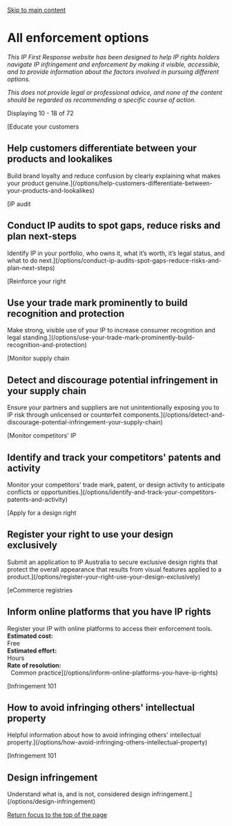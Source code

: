 [Skip to main content](#main-content "Skip to main content")

# All enforcement options

*This IP First Response website has been designed to help IP rights holders navigate IP infringement and enforcement by making it visible, accessible, and to provide information about the factors involved in pursuing different options.*

*This does not provide legal or professional advice, and none of the content should be regarded as recommending a specific course of action.*

Displaying 10 - 18 of 72

[Educate your customers

## Help customers differentiate between your products and lookalikes

Build brand loyalty and reduce confusion by clearly explaining what makes your product genuine.](/options/help-customers-differentiate-between-your-products-and-lookalikes)

[IP audit

## Conduct IP audits to spot gaps, reduce risks and plan next-steps

Identify IP in your portfolio, who owns it, what it’s worth, it’s legal status, and what to do next.](/options/conduct-ip-audits-spot-gaps-reduce-risks-and-plan-next-steps)

[Reinforce your right

## Use your trade mark prominently to build recognition and protection

Make strong, visible use of your IP to increase consumer recognition and legal standing.](/options/use-your-trade-mark-prominently-build-recognition-and-protection)

[Monitor supply chain

## Detect and discourage potential infringement in your supply chain

Ensure your partners and suppliers are not unintentionally exposing you to IP risk through unlicensed or counterfeit components.](/options/detect-and-discourage-potential-infringement-your-supply-chain)

[Monitor competitors' IP

## Identify and track your competitors' patents and activity

Monitor your competitors' trade mark, patent, or design activity to anticipate conflicts or opportunities.](/options/identify-and-track-your-competitors-patents-and-activity)

[Apply for a design right

## Register your right to use your design exclusively

Submit an application to IP Australia to secure exclusive design rights that protect the overall appearance that results from visual features applied to a product.](/options/register-your-right-use-your-design-exclusively)

[eCommerce registries

## Inform online platforms that you have IP rights

Register your IP with online platforms to access their enforcement tools.  
**Estimated cost:**  
Free  
**Estimated effort:**  
Hours  
**Rate of resolution:**  
  Common practice](/options/inform-online-platforms-you-have-ip-rights)

[Infringement 101

## How to avoid infringing others' intellectual property

Helpful information about how to avoid infringing others' intellectual property.](/options/how-avoid-infringing-others-intellectual-property)

[Infringement 101

## Design infringement

Understand what is, and is not, considered design infringement.](/options/design-infringement)

[Return focus to the top of the page](#top)